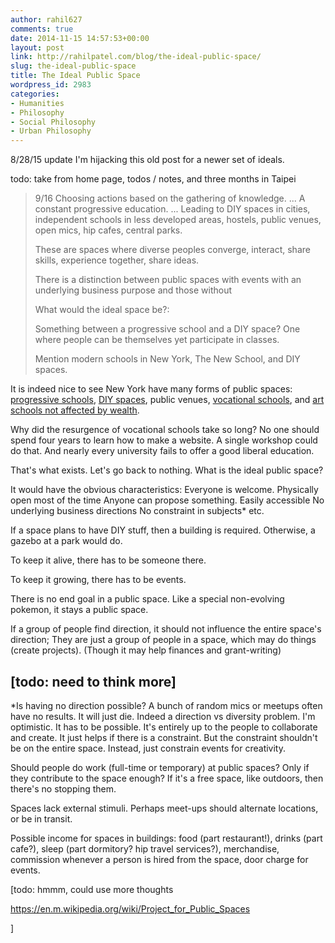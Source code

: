 ```yaml
---
author: rahil627
comments: true
date: 2014-11-15 14:57:53+00:00
layout: post
link: http://rahilpatel.com/blog/the-ideal-public-space/
slug: the-ideal-public-space
title: The Ideal Public Space
wordpress_id: 2983
categories:
- Humanities
- Philosophy
- Social Philosophy
- Urban Philosophy
---
```


8/28/15 update
I'm hijacking this old post for a newer set of ideals.

todo: take from home page, todos / notes, and three months in Taipei


<blockquote>9/16
Choosing actions based on the gathering of knowledge.
...
A constant progressive education.
...
Leading to DIY spaces in cities, independent schools in less developed areas, hostels, public venues, open mics, hip cafes, central parks.

These are spaces where diverse peoples converge, interact, share skills, experience together, share ideas.

There is a distinction between public spaces with events with an underlying business purpose and those without

What would the ideal space be?:

Something between a progressive school and a DIY space? One where people can be themselves yet participate in classes.

Mention modern schools in New York, The New School, and DIY spaces.</blockquote>


It is indeed nice to see New York have many forms of public spaces: [progressive schools](http://www.newschool.edu/), [DIY spaces](http://babycastles.com/), public venues, [vocational schools](http://flatironschool.com/), and [art schools not affected by wealth](http://sfpc.io/).

Why did the resurgence of vocational schools take so long? No one should spend four years to learn how to make a website. A single workshop could do that. And nearly every university fails to offer a good liberal education.

That's what exists. Let's go back to nothing. What is the ideal public space?

It would have the obvious characteristics:
Everyone is welcome.
Physically open most of the time
Anyone can propose something.
Easily accessible
No underlying business directions
No constraint in subjects*
etc.

If a space plans to have DIY stuff, then a building is required. Otherwise, a gazebo at a park would do.

To keep it alive, there has to be someone there.

To keep it growing, there has to be events.

There is no end goal in a public space. Like a special non-evolving pokemon, it stays a public space.

If a group of people find direction, it should not influence the entire space's direction; They are just a group of people in a space, which may do things (create projects). (Though it may help finances and grant-writing)

[todo: need to think more]
--

*Is having no direction possible? A bunch of random mics or meetups often have no results. It will just die. Indeed a direction vs diversity problem. I'm optimistic. It has to be possible. It's entirely up to the people to collaborate and create. It just helps if there is a constraint. But the constraint shouldn't be on the entire space. Instead, just constrain events for creativity.

Should people do work (full-time or temporary) at public spaces? Only if they contribute to the space enough? If it's a free space, like outdoors, then there's no stopping them.

Spaces lack external stimuli. Perhaps meet-ups should alternate locations, or be in transit.

Possible income for spaces in buildings: food (part restaurant!), drinks (part cafe?), sleep (part dormitory? hip travel services?), merchandise, commission whenever a person is hired from the space, door charge for events.

[todo: hmmm, could use more thoughts

https://en.m.wikipedia.org/wiki/Project_for_Public_Spaces

]
